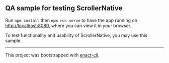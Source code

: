## QA sample for testing ScrollerNative

Run `npm install` then `npm run serve` to have the app running on [http://localhost:8080](http://localhost:8080), where you can view it in your browser.

To test functionality and usability of ScrollerNative, you may use this sample.

---

This project was bootstrapped with [enact-cli](https://github.com/enactjs/cli).
